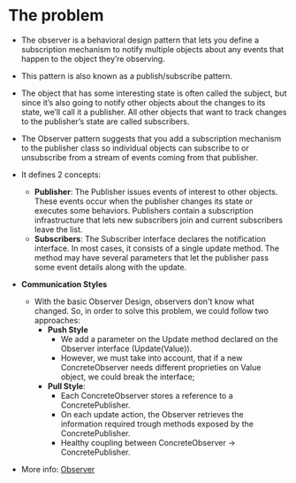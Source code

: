# The problem
- The observer is a behavioral design pattern that lets you define a subscription mechanism to notify multiple objects about any events that happen to the object they’re observing.
- This pattern is also known as a publish/subscribe pattern.
- The object that has some interesting state is often called the subject, but since it’s also going to notify other objects about the changes to its state, we’ll call it a publisher. All other objects that want to track changes to the publisher’s state are called subscribers.
- The Observer pattern suggests that you add a subscription mechanism to the publisher class so individual objects can subscribe to or unsubscribe from a stream of events coming from that publisher.

- It defines 2 concepts:
    - **Publisher**: The Publisher issues events of interest to other objects. These events occur when the publisher changes its state or executes some behaviors. Publishers contain a subscription infrastructure that lets new subscribers join and current subscribers leave the list.
    - **Subscribers**: The Subscriber interface declares the notification interface. In most cases, it consists of a single update method. The method may have several parameters that let the publisher pass some event details along with the update.

- **Communication Styles**
    - With the basic Observer Design, observers don't know what changed. So, in order to solve this problem, we could follow two approaches:
        - **Push Style** 
            - We add a parameter on the Update method declared on the Observer interface (Update(Value)). 
            - However, we must take into account, that if a new ConcreteObserver needs different proprieties on Value object, we could break the interface;
        - **Pull Style**:
            - Each ConcreteObserver stores a reference to a ConcretePublisher.
            - On each update action, the Observer retrieves the information required trough methods exposed by the ConcretePublisher.
            - Healthy coupling between ConcreteObserver -> ConcretePublisher. 


- More info: [Observer](https://refactoring.guru/design-patterns/observer)